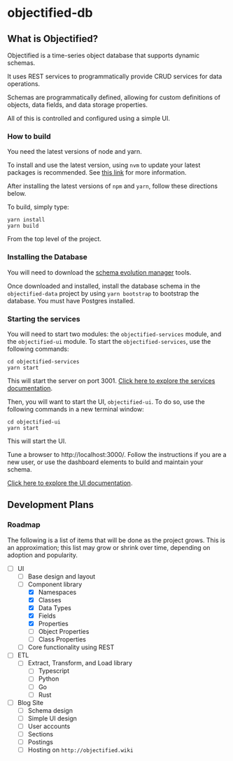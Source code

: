 # objectified-db

## What is Objectified?

Objectified is a time-series object database that supports dynamic schemas.

It uses REST services to programmatically provide CRUD services for 
data operations.

Schemas are programmatically defined, allowing for custom definitions of
objects, data fields, and data storage properties.

All of this is controlled and configured using a simple UI.

### How to build

You need the latest versions of node and yarn.

To install and use the latest version, using `nvm` to update your latest packages
is recommended.  See [this link](https://github.com/nvm-sh/nvm) for more information.

After installing the latest versions of `npm` and `yarn`, follow these directions below.

To build, simply type:

```shell
yarn install
yarn build
```

From the top level of the project.

### Installing the Database

You will need to download the [schema evolution manager](https://github.com/mbryzek/schema-evolution-manager)
tools.

Once downloaded and installed, install the database schema in the `objectified-data`
project by using `yarn bootstrap` to bootstrap the database.  You must have
Postgres installed.

### Starting the services

You will need to start two modules: the `objectified-services` module, and
the `objectified-ui` module.  To start the `objectified-services`, use
the following commands:

```shell
cd objectified-services
yarn start
```

This will start the server on port 3001.  [Click here to explore the
services documentation](objectified-services/README.md).

Then, you will want to start the UI, `objectified-ui`.  To do so, use the
following commands in a new terminal window:

```shell
cd objectified-ui
yarn start
```

This will start the UI.

Tune a browser to http://localhost:3000/.  Follow the instructions if you
are a new user, or use the dashboard elements to build and maintain your
schema.

[Click here to explore the UI documentation](objectified-ui/README.md).

## Development Plans

### Roadmap

The following is a list of items that will be done as the project grows.  This is
an approximation; this list may grow or shrink over time, depending on adoption
and popularity.

- [ ] UI
  - [ ] Base design and layout
  - [ ] Component library
    - [x] Namespaces
    - [x] Classes
    - [x] Data Types
    - [x] Fields
    - [x] Properties
    - [ ] Object Properties
    - [ ] Class Properties
  - [ ] Core functionality using REST

- [ ] ETL
  - [ ] Extract, Transform, and Load library
    - [ ] Typescript
    - [ ] Python
    - [ ] Go
    - [ ] Rust

- [ ] Blog Site
  - [ ] Schema design
  - [ ] Simple UI design
  - [ ] User accounts
  - [ ] Sections
  - [ ] Postings
  - [ ] Hosting on `http://objectified.wiki`
